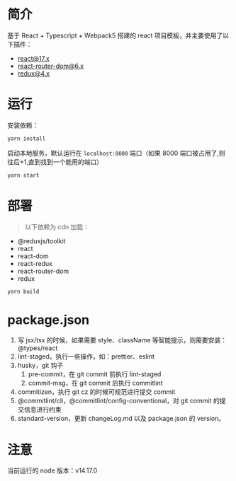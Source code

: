 # 简介

基于 React + Typescript + Webpack5 搭建的 react 项目模板，并主要使用了以下插件：

- react@17.x
- react-router-dom@6.x
- redux@4.x

# 运行

安装依赖：

```bash
yarn install
```

启动本地服务，默认运行在 `localhost:8000` 端口（如果 8000 端口被占用了,则往后+1,直到找到一个能用的端口）

```bash
yarn start
```

# 部署

> 以下依赖为 cdn 加载：

- @reduxjs/toolkit
- react
- react-dom
- react-redux
- react-router-dom
- redux

```bash
yarn build
```

# package.json

1. 写 jsx/tsx 的时候，如果需要 style、className 等智能提示，则需要安装：@types/react
2. lint-staged，执行一些操作，如：prettier、eslint
3. husky，git 钩子
   1. pre-commit，在 git commit 前执行 lint-staged
   2. commit-msg，在 git commit 后执行 commitlint
4. commitizen，执行 git cz 的时候可规范进行提交 commit
5. @commitlint/cli，@commitlint/config-conventional，对 git commit 的提交信息进行约束
6. standard-version，更新 changeLog.md 以及 package.json 的 version。

# 注意

当前运行的 node 版本：v14.17.0
